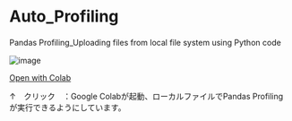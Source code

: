 # Auto_Profiling
Pandas Profiling_Uploading files from local file system using Python code　

![image](https://colab.research.google.com/github/hima2b4/Auto_Profiling/blob/master/Auto_Profiling.ipynb)

[Open with Colab](https://colab.research.google.com/github/hima2b4/Auto_Profiling/blob/master/Auto_Profiling.ipynb)

↑　クリック　：Google Colabが起動、ローカルファイルでPandas Profiling が実行できるようにしています。
